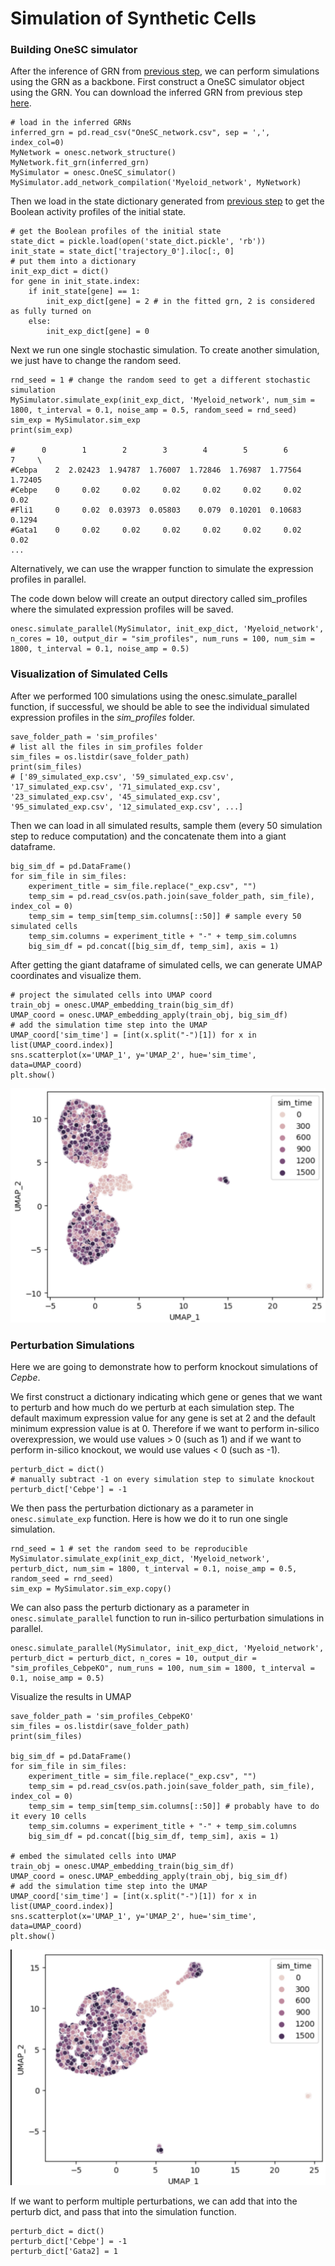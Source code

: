 # Simulation of Synthetic Cells 

### Building OneSC simulator 
After the inference of GRN from [previous step](infer_grn.md), we can perform simulations using the GRN as a backbone. First construct a OneSC simulator object using the GRN. You can download the inferred GRN from previous step [here](https://cnobjects.s3.amazonaws.com/OneSC/OneSC_network.csv). 
```
# load in the inferred GRNs 
inferred_grn = pd.read_csv("OneSC_network.csv", sep = ',', index_col=0)
MyNetwork = onesc.network_structure()
MyNetwork.fit_grn(inferred_grn)
MySimulator = onesc.OneSC_simulator()
MySimulator.add_network_compilation('Myeloid_network', MyNetwork)
```

Then we load in the state dictionary generated from [previous step](infer_grn.md) to get the Boolean activity profiles of the initial state. 
```
# get the Boolean profiles of the initial state 
state_dict = pickle.load(open('state_dict.pickle', 'rb'))
init_state = state_dict['trajectory_0'].iloc[:, 0]
# put them into a dictionary 
init_exp_dict = dict()
for gene in init_state.index: 
    if init_state[gene] == 1:
        init_exp_dict[gene] = 2 # in the fitted grn, 2 is considered as fully turned on 
    else:
        init_exp_dict[gene] = 0
```

Next we run one single stochastic simulation. To create another simulation, we just have to change the random seed. 
```
rnd_seed = 1 # change the random seed to get a different stochastic simulation
MySimulator.simulate_exp(init_exp_dict, 'Myeloid_network', num_sim = 1800, t_interval = 0.1, noise_amp = 0.5, random_seed = rnd_seed)
sim_exp = MySimulator.sim_exp
print(sim_exp) 

#      0        1        2        3        4        5        6        7     \
#Cebpa    2  2.02423  1.94787  1.76007  1.72846  1.76987  1.77564  1.72405   
#Cebpe    0     0.02     0.02     0.02     0.02     0.02     0.02     0.02   
#Fli1     0     0.02  0.03973  0.05803    0.079  0.10201  0.10683   0.1294   
#Gata1    0     0.02     0.02     0.02     0.02     0.02     0.02     0.02   
...
```

Alternatively, we can use the wrapper function to simulate the expression profiles in parallel.

The code down below will create an output directory called sim_profiles where the simulated expression profiles will be saved.

```
onesc.simulate_parallel(MySimulator, init_exp_dict, 'Myeloid_network', n_cores = 10, output_dir = "sim_profiles", num_runs = 100, num_sim = 1800, t_interval = 0.1, noise_amp = 0.5)
```

### Visualization of Simulated Cells 
After we performed 100 simulations using the onesc.simulate_parallel function, if successful, we should be able to see the individual simulated expression profiles in the *sim_profiles* folder.
```
save_folder_path = 'sim_profiles'
# list all the files in sim_profiles folder 
sim_files = os.listdir(save_folder_path)
print(sim_files)
# ['89_simulated_exp.csv', '59_simulated_exp.csv', '17_simulated_exp.csv', '71_simulated_exp.csv', '23_simulated_exp.csv', '45_simulated_exp.csv', '95_simulated_exp.csv', '12_simulated_exp.csv', ...]
```

Then we can load in all simulated results, sample them (every 50 simulation step to reduce computation) and the concatenate them into a giant dataframe.
```
big_sim_df = pd.DataFrame()
for sim_file in sim_files: 
    experiment_title = sim_file.replace("_exp.csv", "")
    temp_sim = pd.read_csv(os.path.join(save_folder_path, sim_file), index_col = 0)
    temp_sim = temp_sim[temp_sim.columns[::50]] # sample every 50 simulated cells
    temp_sim.columns = experiment_title + "-" + temp_sim.columns
    big_sim_df = pd.concat([big_sim_df, temp_sim], axis = 1)
```

After getting the giant dataframe of simulated cells, we can generate UMAP coordinates and visualize them.
```
# project the simulated cells into UMAP coord
train_obj = onesc.UMAP_embedding_train(big_sim_df)
UMAP_coord = onesc.UMAP_embedding_apply(train_obj, big_sim_df)
# add the simulation time step into the UMAP 
UMAP_coord['sim_time'] = [int(x.split("-")[1]) for x in list(UMAP_coord.index)]
sns.scatterplot(x='UMAP_1', y='UMAP_2', hue='sim_time', data=UMAP_coord)
plt.show()
```
![Wild-type simulation (UMAP)](./_static/images/wt_UMAP.png)

### Perturbation Simulations 
Here we are going to demonstrate how to perform knockout simulations of *Cepbe*.

We first construct a dictionary indicating which gene or genes that we want to perturb and how much do we perturb at each simulation step. The default maximum expression value for any gene is set at 2 and the default minimum expression value is at 0. Therefore if we want to perform in-silico overexpression, we would use values > 0 (such as 1) and if we want to perform in-silico knockout, we would use values < 0 (such as -1).
```
perturb_dict = dict()
# manually subtract -1 on every simulation step to simulate knockout
perturb_dict['Cebpe'] = -1 
```
We then pass the perturbation dictionary as a parameter in ```onesc.simulate_exp``` function. Here is how we do it to run one single simulation.
```
rnd_seed = 1 # set the random seed to be reproducible 
MySimulator.simulate_exp(init_exp_dict, 'Myeloid_network', perturb_dict, num_sim = 1800, t_interval = 0.1, noise_amp = 0.5, random_seed = rnd_seed)
sim_exp = MySimulator.sim_exp.copy()
```
We can also pass the perturb dictionary as a parameter in ```onesc.simulate_parallel``` function to run in-silico perturbation simulations in parallel.
```
onesc.simulate_parallel(MySimulator, init_exp_dict, 'Myeloid_network', perturb_dict = perturb_dict, n_cores = 10, output_dir = "sim_profiles_CebpeKO", num_runs = 100, num_sim = 1800, t_interval = 0.1, noise_amp = 0.5)
```
Visualize the results in UMAP
```
save_folder_path = 'sim_profiles_CebpeKO'
sim_files = os.listdir(save_folder_path)
print(sim_files)

big_sim_df = pd.DataFrame()
for sim_file in sim_files: 
    experiment_title = sim_file.replace("_exp.csv", "")
    temp_sim = pd.read_csv(os.path.join(save_folder_path, sim_file), index_col = 0)
    temp_sim = temp_sim[temp_sim.columns[::50]] # probably have to do it every 10 cells 
    temp_sim.columns = experiment_title + "-" + temp_sim.columns
    big_sim_df = pd.concat([big_sim_df, temp_sim], axis = 1)

# embed the simulated cells into UMAP
train_obj = onesc.UMAP_embedding_train(big_sim_df)
UMAP_coord = onesc.UMAP_embedding_apply(train_obj, big_sim_df)
# add the simulation time step into the UMAP 
UMAP_coord['sim_time'] = [int(x.split("-")[1]) for x in list(UMAP_coord.index)]
sns.scatterplot(x='UMAP_1', y='UMAP_2', hue='sim_time', data=UMAP_coord)
plt.show()
```
![Cebpe-KO simulation (UMAP)](./_static/images/cebpe_ko_UMAP.png)

If we want to perform multiple perturbations, we can add that into the perturb dict, and pass that into the simulation function. 
```
perturb_dict = dict()
perturb_dict['Cebpe'] = -1 
perturb_dict['Gata2] = 1
```